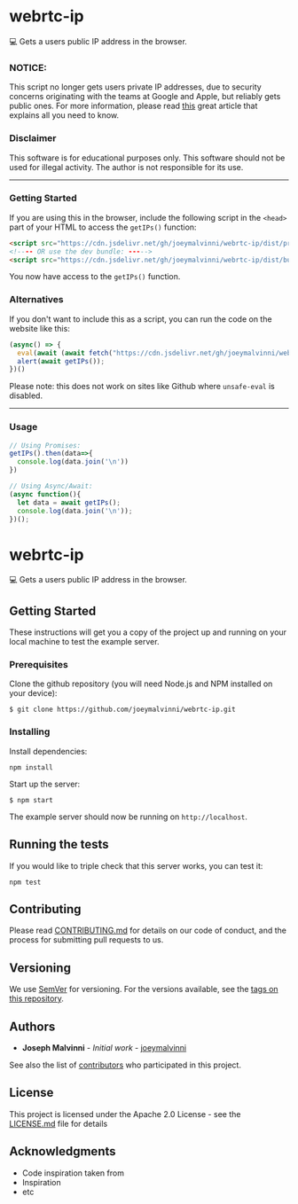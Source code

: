 # **webrtc-ip**
💻 Gets a users public IP address in the browser. 
  

### NOTICE:
This script no longer gets users private IP addresses, due to security concerns originating with the teams at Google and Apple, but reliably gets public ones. For more information, please read [this](https://bloggeek.me/psa-mdns-and-local-ice-candidates-are-coming/) great article that explains all you need to know. 
  

### Disclaimer
This software is for educational purposes only. This software should not be used for illegal activity. The author is not responsible for its use.
  

---
  


### Getting Started
If you are using this in the browser, include the following script in the `<head>` part of your HTML to access the `getIPs()` function:
```html
<script src="https://cdn.jsdelivr.net/gh/joeymalvinni/webrtc-ip/dist/production.min.js"></script>
<!---- OR use the dev bundle: ----->
<script src="https://cdn.jsdelivr.net/gh/joeymalvinni/webrtc-ip/dist/bundle.dev.js"></script>
```
  
You now have access to the `getIPs()` function.
  

### Alternatives

If you don't want to include this as a script, you can run the code on the website like this:
```js
(async() => {
  eval(await (await fetch("https://cdn.jsdelivr.net/gh/joeymalvinni/webrtc-ip/dist/bundle.dev.js")).text());
  alert(await getIPs());
})()
```
Please note: this does not work on sites like Github where `unsafe-eval` is disabled.


---  
  


### Usage
  
```js
// Using Promises:
getIPs().then(data=>{
  console.log(data.join('\n'))
})

// Using Async/Await:
(async function(){
  let data = await getIPs();
  console.log(data.join('\n'));
})();
```

# webrtc-ip

💻 Gets a users public IP address in the browser. 

## Getting Started

These instructions will get you a copy of the project up and running on your local machine to test the example server.

### Prerequisites

Clone the github repository (you will need Node.js and NPM installed on your device):

```
$ git clone https://github.com/joeymalvinni/webrtc-ip.git
```


### Installing

Install dependencies:

```
npm install
```

Start up the server:

```
$ npm start
```

The example server should now be running on `http://localhost`.

## Running the tests

If you would like to triple check that this server works, you can test it:

```
npm test
```

## Contributing

Please read [CONTRIBUTING.md](https://gist.github.com/PurpleBooth/b24679402957c63ec426) for details on our code of conduct, and the process for submitting pull requests to us.

## Versioning

We use [SemVer](http://semver.org/) for versioning. For the versions available, see the [tags on this repository](https://github.com/joeymalvinni/webrtc-ip/tags). 

## Authors

* **Joseph Malvinni** - *Initial work* - [joeymalvinni](https://github.com/joeymalvinni)

See also the list of [contributors](https://github.com/your/project/contributors) who participated in this project.

## License

This project is licensed under the Apache 2.0 License - see the [LICENSE.md](LICENSE.md) file for details

## Acknowledgments

* Code inspiration taken from 
* Inspiration
* etc

